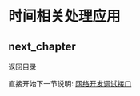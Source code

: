 # 时间相关处理应用

## next_chapter

[返回目录](../README.md)

直接开始下一节说明: [网络开发调试接口](./ch04-04.socket_design.md)

